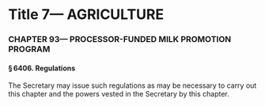 
# Title 7— AGRICULTURE
### CHAPTER 93— PROCESSOR-FUNDED MILK PROMOTION PROGRAM
#### § 6406. Regulations

The Secretary may issue such regulations as may be necessary to carry out this chapter and the powers vested in the Secretary by this chapter.
